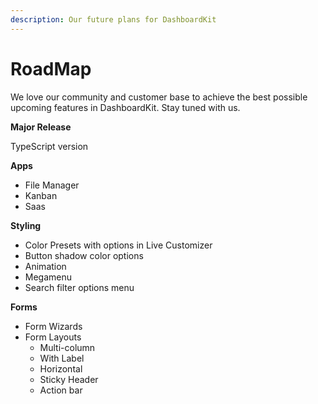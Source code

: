 ```yaml
---
description: Our future plans for DashboardKit
---
```


# RoadMap

We love our community and customer base to achieve the best possible upcoming features in DashboardKit. Stay tuned with us.

**Major Release**

TypeScript version

**Apps**

- File Manager
- Kanban
- Saas

**Styling**

- Color Presets with options in Live Customizer
- Button shadow color options
- Animation
- Megamenu
- Search filter options menu

**Forms**

- Form Wizards
- Form Layouts
  - Multi-column
  - With Label
  - Horizontal
  - Sticky Header
  - Action bar
